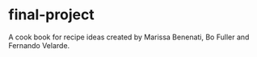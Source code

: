 # final-project
A cook book for recipe ideas created by Marissa Benenati, Bo Fuller and Fernando Velarde.
